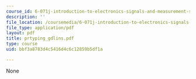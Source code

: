 ```yaml
---
course_id: 6-071j-introduction-to-electronics-signals-and-measurement-spring-2006
description: ''
file_location: /coursemedia/6-071j-introduction-to-electronics-signals-and-measurement-spring-2006/bbf3a8783d4c5416d4c6c12859b5df1a_prtyping_gdlins.pdf
file_type: application/pdf
layout: pdf
title: prtyping_gdlins.pdf
type: course
uid: bbf3a8783d4c5416d4c6c12859b5df1a

---
```

None